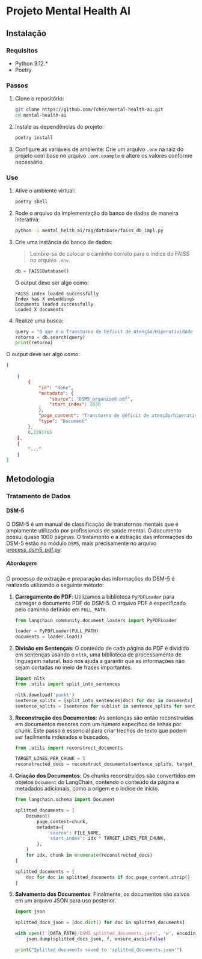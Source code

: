 # Projeto Mental Health AI

## Instalação

### Requisitos

- Python 3.12.*
- Poetry

### Passos

1. Clone o repositório:
    ```sh
    git clone https://github.com/Tchez/mental-health-ai.git
    cd mental-health-ai
    ```

2. Instale as dependências do projeto:
    ```sh
    poetry install
    ```

3. Configure as variáveis de ambiente:
    Crie um arquivo `.env` na raiz do projeto com base no arquivo `.env.example` e altere os valores conforme necessário.


### Uso

1. Ative o ambiente virtual:
    ```sh
    poetry shell
    ```

2. Rode o arquivo da implementação do banco de dados de maneira interativa:
    ```sh
    python -i mental_helth_ai/rag/database/faiss_db_impl.py
    ```

3. Crie uma instância do banco de dados:
    > Lembre-se de colocar o caminho correto para o índice do FAISS no arquivo `.env`.

    ```python
    db = FAISSDatabase()
    ```

    O output deve ser algo como:
    ```
    FAISS index loaded successfully
    Index has X embeddings
    Documents loaded successfully
    Loaded X documents
    ```

4. Realize uma busca:

    ```python
    query = "O que é o Transtorno de Déficit de Atenção/Hiperatividade (TDAH)"
    retorno = db.search(query)
    print(retorno)
    ```

O output deve ser algo como:
    
    
```json
[
    
    {
        {
            "id": "None",
            "metadata": {
                "source": "DSM5_organized.pdf", 
                "start_index": 2830
            },
            "page_content": "Transtorno de déficit de atenção/hiperatividade. O transtorno específico da aprendizagem \ndistingue-se do desempenho acadêmico insatisfatório associado ao TDAH, porque nessa condi-\nção os problemas podem não necessariamente refletir dificuldades específicas na aprendizagem de habilidades, podendo, sim, ser reflexo de dificuldades no desempenho daquelas habilidades. Todavia, a comorbidade de transtorno específico da aprendizagem e TDAH é mais frequente do que o esperado apenas.",
            "type": "Document"
        },
        0.2293765
    },
    {
        "..."
    }
]
```

## Metodologia

### Tratamento de Dados

#### DSM-5

O DSM-5 é um manual de classificação de transtornos mentais que é amplamente utilizado por profissionais de saúde mental. O documento possui quase 1000 páginas. O tratamento e a extração das informações do DSM-5 estão no módulo `DSM5`, mais precisamente no arquivo [process_dsm5_pdf.py](mental_health_ai/db_knowledge/DSM5/process_dsm5_pdf.py).

##### Abordagem

O processo de extração e preparação das informações do DSM-5 é realizado utilizando o seguinte método:

1. **Carregamento do PDF**:
   Utilizamos a biblioteca `PyPDFLoader` para carregar o documento PDF do DSM-5. O arquivo PDF é especificado pelo caminho definido em `FULL_PATH`.

    ```python
    from langchain_community.document_loaders import PyPDFLoader

    loader = PyPDFLoader(FULL_PATH)
    documents = loader.load()
    ```

2. **Divisão em Sentenças**:
   O conteúdo de cada página do PDF é dividido em sentenças usando o `nltk`, uma biblioteca de processamento de linguagem natural. Isso nos ajuda a garantir que as informações não sejam cortadas no meio de frases importantes.

    ```python
    import nltk
    from .utils import split_into_sentences

    nltk.download('punkt')
    sentence_splits = [split_into_sentences(doc) for doc in documents]
    sentence_splits = [sentence for sublist in sentence_splits for sentence in sublist]
    ```

3. **Reconstrução dos Documentos**:
   As sentenças são então reconstruídas em documentos menores com um número específico de linhas por chunk. Este passo é essencial para criar trechos de texto que podem ser facilmente indexados e buscados.

    ```python
    from .utils import reconstruct_documents

    TARGET_LINES_PER_CHUNK = 5
    reconstructed_docs = reconstruct_documents(sentence_splits, target_lines_per_chunk=TARGET_LINES_PER_CHUNK)
    ```

4. **Criação dos Documentos**:
   Os chunks reconstruídos são convertidos em objetos `Document` do LangChain, contendo o conteúdo da página e metadados adicionais, como a origem e o índice de início.

    ```python
    from langchain.schema import Document

    splitted_documents = [
        Document(
            page_content=chunk,
            metadata={
                'source': FILE_NAME,
                'start_index': idx * TARGET_LINES_PER_CHUNK,
            },
        )
        for idx, chunk in enumerate(reconstructed_docs)
    ]

    splitted_documents = [
        doc for doc in splitted_documents if doc.page_content.strip()
    ]
    ```

5. **Salvamento dos Documentos**:
   Finalmente, os documentos são salvos em um arquivo JSON para uso posterior.

    ```python
    import json

    splitted_docs_json = [doc.dict() for doc in splitted_documents]

    with open(f'{DATA_PATH}/DSM5_splitted_documents.json', 'w', encoding='utf-8') as f:
        json.dump(splitted_docs_json, f, ensure_ascii=False)

    print("Splitted documents saved to 'splitted_documents.json'")
    ```
